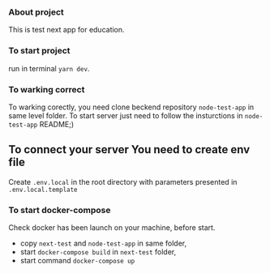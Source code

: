 ### About project

This is test next app for education.

### To start project

run in terminal `yarn dev`.

### To warking correct

To warking corectly, you need clone beckend
repository `node-test-app` in same level folder.
To start server just need to follow the insturctions in `node-test-app` README;)

## To connect your server You need to create env file

Create `.env.local` in the root directory with parameters presented in `.env.local.template`
### To start docker-compose

Check docker has been launch on your machine, before start.

-   copy `next-test` and `node-test-app` in same folder,
-   start `docker-compose build` in `next-test` folder,
-   start command `docker-compose up`
